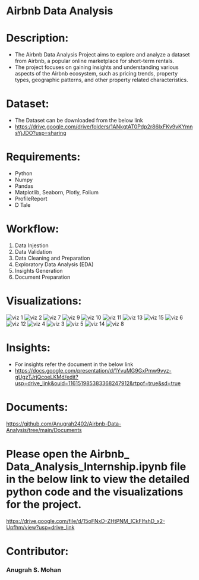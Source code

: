 # Airbnb Data Analysis

# Description:
* The Airbnb Data Analysis Project aims to explore and analyze a dataset from Airbnb, a popular online marketplace for short-term rentals.
* The project focuses on gaining insights and understanding various aspects of the Airbnb ecosystem, such as pricing trends, property types, geographic patterns, and other property related characteristics.

# Dataset:
* The Dataset can be downloaded from the below link
* https://drive.google.com/drive/folders/1ANkgtAT0Pdp2r86IxFKv9vKYmnsYjJDO?usp=sharing

# Requirements:
* Python
* Numpy
* Pandas
* Matplotlib, Seaborn, Plotly, Folium
* ProfileReport
* D Tale
  
#  Workflow:
1. Data Injestion
2. Data Validation
3. Data Cleaning and Preparation
4. Exploratory Data Analysis (EDA)
5. Insights Generation
6. Document Preparation

# Visualizations:
![viz 1](https://github.com/Anugrah2402/Airbnb-Data-Analysis/assets/114797140/aafd2426-4ae6-4306-b883-c05b7b5cce11)
![viz 2](https://github.com/Anugrah2402/Airbnb-Data-Analysis/assets/114797140/cc18d2d1-c270-45aa-81c7-3ae367978c41)
![viz 7](https://github.com/Anugrah2402/Airbnb-Data-Analysis/assets/114797140/c160742b-2479-4c56-a3cc-85ed556fb629)
![viz 9](https://github.com/Anugrah2402/Airbnb-Data-Analysis/assets/114797140/fd0530ef-3e16-4bff-aaef-f1c2a9938045)
![viz 10](https://github.com/Anugrah2402/Airbnb-Data-Analysis/assets/114797140/2d638442-49ba-421f-a07d-9997880e6edc)
![viz 11](https://github.com/Anugrah2402/Airbnb-Data-Analysis/assets/114797140/77948a45-643c-4d30-871b-7e41f106e30b)
![viz 13](https://github.com/Anugrah2402/Airbnb-Data-Analysis/assets/114797140/8c8aa4bf-5985-40e0-973e-2d39797b2509)
![viz 15](https://github.com/Anugrah2402/Airbnb-Data-Analysis/assets/114797140/6e4b5905-19b0-42bd-8231-317eaa5ddede)
![viz 6](https://github.com/Anugrah2402/Airbnb-Data-Analysis/assets/114797140/6ba74381-0fc4-45a2-a1b1-2501d1fdf73f)
![viz 12](https://github.com/Anugrah2402/Airbnb-Data-Analysis/assets/114797140/88ce0df4-946d-45db-b779-25b4d5402cd5)
![viz 4](https://github.com/Anugrah2402/Airbnb-Data-Analysis/assets/114797140/bc6df398-f4a6-4b09-8389-5b01acd4dee9)
![viz 3](https://github.com/Anugrah2402/Airbnb-Data-Analysis/assets/114797140/a7416cf9-07e4-4130-b91c-242c90009cd8)
![viz 5](https://github.com/Anugrah2402/Airbnb-Data-Analysis/assets/114797140/de12b61e-2464-4ecf-96b4-7045b1ab6c67)
![viz 14](https://github.com/Anugrah2402/Airbnb-Data-Analysis/assets/114797140/ce94dba4-26dd-4481-bc82-0387bfde8ab3)
![viz 8](https://github.com/Anugrah2402/Airbnb-Data-Analysis/assets/114797140/c58ad1be-fa84-4d1e-bbea-3fd3ff05434c)

# Insights:
* For insights refer the document in the below link
* https://docs.google.com/presentation/d/1YvuMG9GxPmw9vyz-gUgzTJrjQcoeLKMd/edit?usp=drive_link&ouid=116151985383368247912&rtpof=true&sd=true

# Documents:
https://github.com/Anugrah2402/Airbnb-Data-Analysis/tree/main/Documents

# Please open the Airbnb_ Data_Analysis_Internship.ipynb file in the below link to view the detailed python code and the visualizations for the project.
https://drive.google.com/file/d/15oFNxD-ZHtPNM_ICkFIfshD_x2-Upfhm/view?usp=drive_link

# Contributor:
### Anugrah S. Mohan
